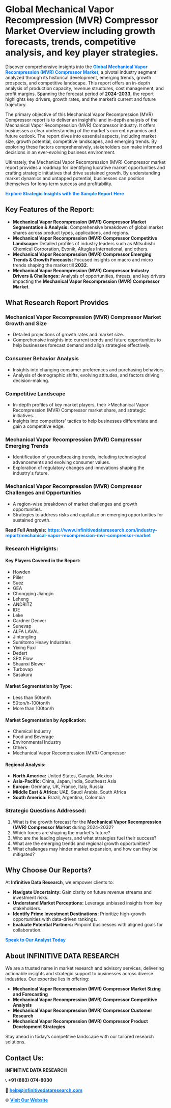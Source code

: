 <h1>Global Mechanical Vapor Recompression (MVR) Compressor Market Overview including growth forecasts, trends, competitive analysis, and key player strategies.</h1>
<p>
Discover comprehensive insights into the 
<a href="https://www.infinitivedataresearch.com/industry-report/mechanical-vapor-recompression-mvr-compressor-market" rel="dofollow" style="color: #007BFF; text-decoration: none;"><strong>Global Mechanical Vapor Recompression (MVR) Compressor Market</strong></a>, a pivotal industry segment analyzed through its historical development, emerging trends, growth prospects, and competitive landscape. This report offers an in-depth analysis of production capacity, revenue structures, cost management, and profit margins. Spanning the forecast period of <strong>2024–2033</strong>, the report highlights key drivers, growth rates, and the market’s current and future trajectory.
</p>
<p>
The primary objective of this Mechanical Vapor Recompression (MVR) Compressor report is to deliver an insightful and in-depth analysis of the Mechanical Vapor Recompression (MVR) Compressor industry. It offers businesses a clear understanding of the market's current dynamics and future outlook. The report dives into essential aspects, including market size, growth potential, competitive landscapes, and emerging trends. By exploring these factors comprehensively, stakeholders can make informed decisions in an ever-evolving business environment.
</p>
<p>
Ultimately, the Mechanical Vapor Recompression (MVR) Compressor market report provides a roadmap for identifying lucrative market opportunities and crafting strategic initiatives that drive sustained growth. By understanding market dynamics and untapped potential, businesses can position themselves for long-term success and profitability.
</p>
<p>
<a href="https://www.infinitivedataresearch.com/request-sample/reportId=110283" style="color: #007BFF; text-decoration: none;"><strong>Explore Strategic Insights with the Sample Report Here</strong></a>
</p>

<h2>Key Features of the Report:</h2>
<ul>
<li><strong>Mechanical Vapor Recompression (MVR) Compressor Market Segmentation & Analysis:</strong> Comprehensive breakdown of global market shares across product types, applications, and regions.</li>
<li><strong>Mechanical Vapor Recompression (MVR) Compressor Competitive Landscape:</strong> Detailed profiles of industry leaders such as Mitsubishi Chemical Corporation, Evonik, Altuglas International, and others.</li>
<li><strong>Mechanical Vapor Recompression (MVR) Compressor Emerging Trends & Growth Forecasts:</strong> Focused insights on macro and micro trends shaping the market till <strong>2032</strong>.</li>
<li><strong>Mechanical Vapor Recompression (MVR) Compressor Industry Drivers & Challenges:</strong> Analysis of opportunities, threats, and key drivers impacting the <strong>Mechanical Vapor Recompression (MVR) Compressor Market</strong>.</li>
</ul>

<h2>What Research Report Provides</h2>
<h3>Mechanical Vapor Recompression (MVR) Compressor Market Growth and Size</h3>
<ul>
<li>Detailed projections of growth rates and market size.</li>
<li>Comprehensive insights into current trends and future opportunities to help businesses forecast demand and align strategies effectively.</li>
</ul>

<h3>Consumer Behavior Analysis</h3>
<ul>
<li>Insights into changing consumer preferences and purchasing behaviors.</li>
<li>Analysis of demographic shifts, evolving attitudes, and factors driving decision-making.</li>
</ul>

<h3>Competitive Landscape</h3>
<ul>
<li>In-depth profiles of key market players, their >Mechanical Vapor Recompression (MVR) Compressor market share, and strategic initiatives.</li>
<li>Insights into competitors' tactics to help businesses differentiate and gain a competitive edge.</li>
</ul>

<h3>Mechanical Vapor Recompression (MVR) Compressor Emerging Trends</h3>
<ul>
<li>Identification of groundbreaking trends, including technological advancements and evolving consumer values.</li>
<li>Exploration of regulatory changes and innovations shaping the industry's future.</li>
</ul>

<h3>Mechanical Vapor Recompression (MVR) Compressor Challenges and Opportunities</h3>
<ul>
<li>A region-wise breakdown of market challenges and growth opportunities.</li>
<li>Strategies to address risks and capitalize on emerging opportunities for sustained growth.</li>
</ul>
<p><strong>Read Full Analysis:</strong> <a href="https://www.infinitivedataresearch.com/industry-report/mechanical-vapor-recompression-mvr-compressor-market" rel="dofollow" style="color: #007BFF; text-decoration: none;"><strong>https://www.infinitivedataresearch.com/industry-report/mechanical-vapor-recompression-mvr-compressor-market</strong></a></p>
<h3>Research Highlights:</h3>
<h4>Key Players Covered in the Report:</h4>
<ul><li>Howden</li><li>Piller</li><li>Suez</li><li>GEA</li><li>Chongqing Jiangjin</li><li>Leheng</li><li>ANDRITZ</li><li>IDE</li><li>Leke</li><li>Gardner Denver</li><li>Sunevap</li><li>ALFA LAVAL</li><li>Jintongling</li><li>Sumitomo Heavy Industries</li><li>Yixing Fuxi</li><li>Dedert</li><li>SPX Flow</li><li>Shaanxi Blower</li><li>Turbovap</li><li>Sasakura</li></ul>
<h4>Market Segmentation by Type:</h4>
<ul><li>Less than 50ton/h</li><li>50ton/h-100ton/h</li><li>More than 100ton/h</li></ul>
<h4>Market Segmentation by Application:</h4>
<ul><li>Chemical Industry</li><li>Food and Beverage</li><li>Environmental Industry</li><li>Others</li><li>Mechanical Vapor Recompression (MVR) Compressor</li></ul>

<h4>Regional Analysis:</h4>
<ul>
<li><strong>North America:</strong> United States, Canada, Mexico</li>
<li><strong>Asia-Pacific:</strong> China, Japan, India, Southeast Asia</li>
<li><strong>Europe:</strong> Germany, UK, France, Italy, Russia</li>
<li><strong>Middle East & Africa:</strong> UAE, Saudi Arabia, South Africa</li>
<li><strong>South America:</strong> Brazil, Argentina, Colombia</li>
</ul>

<h3>Strategic Questions Addressed:</h3>
<ol>
<li>What is the growth forecast for the <strong>Mechanical Vapor Recompression (MVR) Compressor Market</strong> during 2024–2032?</li>
<li>Which forces are shaping the market's future?</li>
<li>Who are the leading players, and what strategies fuel their success?</li>
<li>What are the emerging trends and regional growth opportunities?</li>
<li>What challenges may hinder market expansion, and how can they be mitigated?</li>
</ol>

<h2>Why Choose Our Reports?</h2>
<p>At <strong>Infinitive Data Research</strong>, we empower clients to:</p>
<ul>
<li><strong>Navigate Uncertainty:</strong> Gain clarity on future revenue streams and investment risks.</li>
<li><strong>Understand Market Perceptions:</strong> Leverage unbiased insights from key stakeholders.</li>
<li><strong>Identify Prime Investment Destinations:</strong> Prioritize high-growth opportunities with data-driven rankings.</li>
<li><strong>Evaluate Potential Partners:</strong> Pinpoint businesses with aligned goals for collaboration.</li>
</ul>
<p><a href="https://www.infinitivedataresearch.com/industry-report/mechanical-vapor-recompression-mvr-compressor-market" rel="dofollow" style="color: #007BFF; text-decoration: none;"><strong>Speak to Our Analyst Today</strong></a></p>

<h2>About INFINITIVE DATA RESEARCH</h2>
<p>We are a trusted name in market research and advisory services, delivering actionable insights and strategic support to businesses across diverse industries. Our expertise lies in offering:</p>
<ul>
<li><strong>Mechanical Vapor Recompression (MVR) Compressor Market Sizing and Forecasting</strong></li>
<li><strong>Mechanical Vapor Recompression (MVR) Compressor Competitive Analysis</strong></li>
<li><strong>Mechanical Vapor Recompression (MVR) Compressor Customer Research</strong></li>
<li><strong>Mechanical Vapor Recompression (MVR) Compressor Product Development Strategies</strong></li>
</ul>
<p>Stay ahead in today’s competitive landscape with our tailored research solutions.</p>

<h2>Contact Us:</h2>
<p><strong>INFINITIVE DATA RESEARCH</strong></p>
<p>📞 <strong>+91 (883) 074-8030</strong></p>
<p>📧 <strong><a href="mailto:help@infinitivedataresearch.com" style="color: #007BFF;">help@infinitivedataresearch.com</a></strong></p>
<p>🌐 <strong><a href="https://www.infinitivedataresearch.com" rel="dofollow" style="color: #007BFF;">Visit Our Website</a></strong></p>